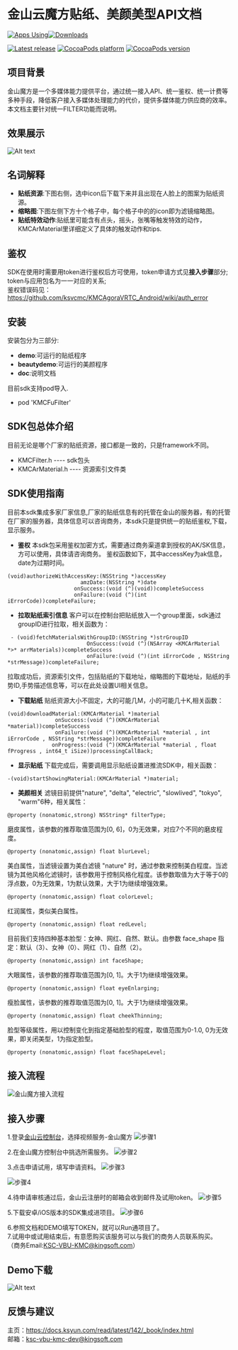 # 金山云魔方贴纸、美颜美型API文档

[![Apps Using](https://img.shields.io/cocoapods/at/KMCFuFilter.svg?label=Apps%20Using%20KMCFuFilter&colorB=28B9FE)](http://cocoapods.org/pods/KMCFuFilter)[![Downloads](https://img.shields.io/cocoapods/dt/KMCFuFilter.svg?label=Total%20Downloads%20KMCFuFilter&colorB=28B9FE)](http://cocoapods.org/pods/KMCFuFilter)

[![Latest release](https://img.shields.io/github/release/ksvcmc/KMCFuFilter_iOS.svg)](https://github.com/ksvcmc/KMCFuFilter_iOS/releases/latest)
[![CocoaPods platform](https://img.shields.io/cocoapods/p/KMCFuFilter.svg)](https://cocoapods.org/pods/KMCFuFilter)
[![CocoaPods version](https://img.shields.io/cocoapods/v/KMCFuFilter.svg?label=pod_github)](https://cocoapods.org/pods/KMCFuFilter)

## 项目背景
金山魔方是一个多媒体能力提供平台，通过统一接入API、统一鉴权、统一计费等多种手段，降低客户接入多媒体处理能力的代价，提供多媒体能力供应商的效率。 本文档主要针对统一FILTER功能而说明。
## 效果展示
![Alt text](https://raw.githubusercontent.com/wiki/ksvcmc/KMCFuFilter_iOS/img.jpg)
## 名词解释
- **贴纸资源**:下图右侧，选中icon后下载下来并且出现在人脸上的图案为贴纸资源。
- **缩略图**:下图左侧下方十个格子中，每个格子中的的icon即为滤镜缩略图。
- **贴纸特效动作**:贴纸里可能含有点头，摇头，张嘴等触发特效的动作，KMCArMaterial里详细定义了具体的触发动作和tips.
## 鉴权
SDK在使用时需要用token进行鉴权后方可使用，token申请方式见**接入步骤**部分;  
token与应用包名为一一对应的关系;  
鉴权错误码见：https://github.com/ksvcmc/KMCAgoraVRTC_Android/wiki/auth_error
## 安装
安装包分为三部分:
- **demo**:可运行的贴纸程序
- **beautydemo**:可运行的美颜程序
- **doc**:说明文档

目前sdk支持pod导入.
- pod 'KMCFuFilter'


## SDK包总体介绍
目前无论是哪个厂家的贴纸资源，接口都是一致的，只是framework不同。
- KMCFilter.h  ---- sdk包头
- KMCArMaterial.h  ---- 资源索引文件类


## SDK使用指南
目前本sdk集成多家厂家信息,厂家的贴纸信息有的托管在金山的服务器，有的托管在厂家的服务器，具体信息可以咨询商务，本sdk只是提供统一的贴纸鉴权,下载，显示服务。
+ **鉴权**
  本sdk包采用鉴权加密方式，需要通过商务渠道拿到授权的AK/SK信息，方可以使用，具体请咨询商务。
鉴权函数如下，其中accessKey为ak信息，date为过期时间。
```
(void)authorizeWithAccessKey:(NSString *)accessKey
                       amzDate:(NSString *)date
                     onSuccess:(void (^)(void))completeSuccess
                     onFailure:(void (^)(int iErrorCode))completeFailure;
```
+ **拉取贴纸索引信息**
 客户可以在控制台把贴纸放入一个group里面，sdk通过groupID进行拉取，相关函数为：
```
 - (void)fetchMaterialsWithGroupID:(NSString *)strGroupID
                         OnSuccess:(void (^)(NSArray <KMCArMaterial *>* arrMaterials))completeSuccess
                         onFailure:(void (^)(int iErrorCode , NSString *strMessage))completeFailure;
```
拉取成功后，资源索引文件，包括贴纸的下载地址，缩略图的下载地址，贴纸的手势ID,手势描述信息等，可以在此处设置UI相关信息。
+ **下载贴纸**
贴纸资源大小不固定，大的可能几M，小的可能几十K,相关函数：
```
(void)downloadMaterial:(KMCArMaterial *)material
               onSuccess:(void (^)(KMCArMaterial *material))completeSuccess
               onFailure:(void (^)(KMCArMaterial *material , int iErrorCode , NSString *strMessage))completeFailure
              onProgress:(void (^)(KMCArMaterial *material , float fProgress , int64_t iSize))processingCallBack;
```
+ **显示贴纸**
下载完成后，需要调用显示贴纸设置进推流SDK中，相关函数：
```
-(void)startShowingMaterial:(KMCArMaterial *)material;
```
+ **美颜相关**
滤镜目前提供"nature", "delta", "electric", "slowlived", "tokyo", "warm"6种，相关属性：
```
@property (nonatomic,strong) NSString* filterType;
```
磨皮属性，该参数的推荐取值范围为[0, 6]，0为无效果，对应7个不同的磨皮程度。
```
@property (nonatomic,assign) float blurLevel;
```
美白属性，当滤镜设置为美白滤镜 "nature" 时，通过参数来控制美白程度。当滤镜为其他风格化滤镜时，该参数用于控制风格化程度。该参数取值为大于等于0的浮点数，0为无效果，1为默认效果，大于1为继续增强效果。
```
@property (nonatomic,assign) float colorLevel;
```
红润属性，类似美白属性。
```
@property (nonatomic,assign) float redLevel;
```
目前我们支持四种基本脸型：女神、网红、自然、默认。由参数 face_shape 指定：默认（3）、女神（0）、网红（1）、自然（2）。
```
@property (nonatomic,assign) int faceShape;
```
大眼属性，该参数的推荐取值范围为[0, 1]。大于1为继续增强效果。
```
@property (nonatomic,assign) float eyeEnlarging;
```
瘦脸属性，该参数的推荐取值范围为[0, 1]。大于1为继续增强效果。
```
@property (nonatomic,assign) float cheekThinning;
```
脸型等级属性，用以控制变化到指定基础脸型的程度，取值范围为0-1.0, 0为无效果，即关闭美型，1为指定脸型。
```
@property (nonatomic,assign) float faceShapeLevel;
```

## 接入流程
![金山魔方接入流程](https://raw.githubusercontent.com/wiki/ksvcmc/KMCSTFilter_Android/all.jpg "金山魔方接入流程")
## 接入步骤  
1.登录[金山云控制台]( https://console.ksyun.com)，选择视频服务-金山魔方
![步骤1](https://raw.githubusercontent.com/wiki/ksvcmc/KMCSTFilter_Android/step1.png "接入步骤1")

2.在金山魔方控制台中挑选所需服务。
![步骤2](https://raw.githubusercontent.com/wiki/ksvcmc/KMCSTFilter_Android/step2.png "接入步骤2")

3.点击申请试用，填写申请资料。
![步骤3](https://raw.githubusercontent.com/wiki/ksvcmc/KMCSTFilter_Android/step3.png "接入步骤3")

![步骤4](https://raw.githubusercontent.com/wiki/ksvcmc/KMCSTFilter_Android/step4.png "接入步骤4")

4.待申请审核通过后，金山云注册时的邮箱会收到邮件及试用token。
![步骤5](https://raw.githubusercontent.com/wiki/ksvcmc/KMCSTFilter_Android/step5.png "接入步骤5")

5.下载安卓/iOS版本的SDK集成进项目。
![步骤6](https://raw.githubusercontent.com/wiki/ksvcmc/KMCSTFilter_Android/step6.png "接入步骤6")

6.参照文档和DEMO填写TOKEN，就可以Run通项目了。  
7.试用中或试用结束后，有意愿购买该服务可以与我们的商务人员联系购买。  
（商务Email:KSC-VBU-KMC@kingsoft.com）
## Demo下载
![Alt text](https://raw.githubusercontent.com/wiki/ksvcmc/KMCFuFilter_iOS/fu_ios.png)

## 反馈与建议
主页：https://docs.ksyun.com/read/latest/142/_book/index.html  
邮箱：ksc-vbu-kmc-dev@kingsoft.com  
